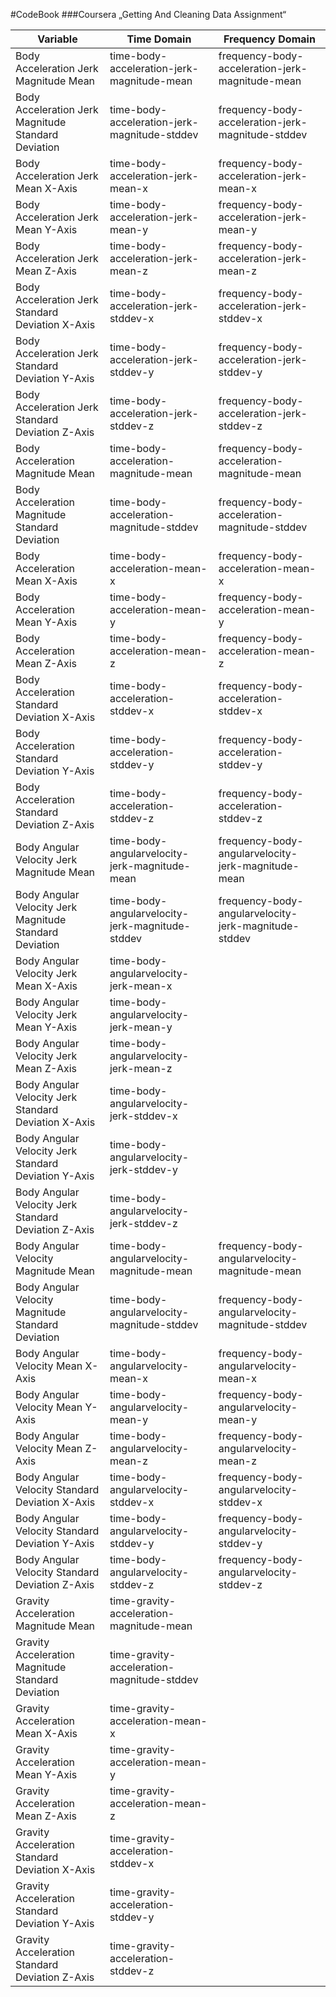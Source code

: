 #CodeBook
###Coursera „Getting And Cleaning Data Assignment“







| Variable | Time Domain| Frequency Domain | | ----------------------------------------- | ---------------------------------------------| -------------------------------------------------- | | Body Acceleration Jerk Magnitude Mean | time-body-acceleration-jerk-magnitude-mean| frequency-body-acceleration-jerk-magnitude-mean | | Body Acceleration Jerk Magnitude Standard Deviation | time-body-acceleration-jerk-magnitude-stddev| frequency-body-acceleration-jerk-magnitude-stddev | | Body Acceleration Jerk Mean X-Axis | time-body-acceleration-jerk-mean-x| frequency-body-acceleration-jerk-mean-x | | Body Acceleration Jerk Mean Y-Axis | time-body-acceleration-jerk-mean-y| frequency-body-acceleration-jerk-mean-y | | Body Acceleration Jerk Mean Z-Axis | time-body-acceleration-jerk-mean-z| frequency-body-acceleration-jerk-mean-z | | Body Acceleration Jerk Standard Deviation X-Axis | time-body-acceleration-jerk-stddev-x| frequency-body-acceleration-jerk-stddev-x | | Body Acceleration Jerk Standard Deviation Y-Axis | time-body-acceleration-jerk-stddev-y| frequency-body-acceleration-jerk-stddev-y | | Body Acceleration Jerk Standard Deviation Z-Axis | time-body-acceleration-jerk-stddev-z| frequency-body-acceleration-jerk-stddev-z | | Body Acceleration Magnitude Mean | time-body-acceleration-magnitude-mean| frequency-body-acceleration-magnitude-mean | | Body Acceleration Magnitude Standard Deviation | time-body-acceleration-magnitude-stddev| frequency-body-acceleration-magnitude-stddev | | Body Acceleration Mean X-Axis | time-body-acceleration-mean-x| frequency-body-acceleration-mean-x | | Body Acceleration Mean Y-Axis | time-body-acceleration-mean-y| frequency-body-acceleration-mean-y | | Body Acceleration Mean Z-Axis | time-body-acceleration-mean-z| frequency-body-acceleration-mean-z | | Body Acceleration Standard Deviation X-Axis | time-body-acceleration-stddev-x| frequency-body-acceleration-stddev-x | | Body Acceleration Standard Deviation Y-Axis | time-body-acceleration-stddev-y| frequency-body-acceleration-stddev-y | | Body Acceleration Standard Deviation Z-Axis | time-body-acceleration-stddev-z| frequency-body-acceleration-stddev-z | | Body Angular Velocity Jerk Magnitude Mean | time-body-angularvelocity-jerk-magnitude-mean| frequency-body-angularvelocity-jerk-magnitude-mean | | Body Angular Velocity Jerk Magnitude Standard Deviation | time-body-angularvelocity-jerk-magnitude-stddev| frequency-body-angularvelocity-jerk-magnitude-stddev | | Body Angular Velocity Jerk Mean X-Axis | time-body-angularvelocity-jerk-mean-x|  | | Body Angular Velocity Jerk Mean Y-Axis | time-body-angularvelocity-jerk-mean-y|  | | Body Angular Velocity Jerk Mean Z-Axis | time-body-angularvelocity-jerk-mean-z|  | | Body Angular Velocity Jerk Standard Deviation X-Axis | time-body-angularvelocity-jerk-stddev-x|  | | Body Angular Velocity Jerk Standard Deviation Y-Axis | time-body-angularvelocity-jerk-stddev-y|  | | Body Angular Velocity Jerk Standard Deviation Z-Axis | time-body-angularvelocity-jerk-stddev-z|  | | Body Angular Velocity Magnitude Mean | time-body-angularvelocity-magnitude-mean| frequency-body-angularvelocity-magnitude-mean | | Body Angular Velocity Magnitude Standard Deviation | time-body-angularvelocity-magnitude-stddev| frequency-body-angularvelocity-magnitude-stddev | | Body Angular Velocity Mean X-Axis | time-body-angularvelocity-mean-x| frequency-body-angularvelocity-mean-x | | Body Angular Velocity Mean Y-Axis | time-body-angularvelocity-mean-y| frequency-body-angularvelocity-mean-y | | Body Angular Velocity Mean Z-Axis | time-body-angularvelocity-mean-z| frequency-body-angularvelocity-mean-z | | Body Angular Velocity Standard Deviation X-Axis | time-body-angularvelocity-stddev-x| frequency-body-angularvelocity-stddev-x | | Body Angular Velocity Standard Deviation Y-Axis | time-body-angularvelocity-stddev-y| frequency-body-angularvelocity-stddev-y | | Body Angular Velocity Standard Deviation Z-Axis | time-body-angularvelocity-stddev-z| frequency-body-angularvelocity-stddev-z | | Gravity Acceleration Magnitude Mean | time-gravity-acceleration-magnitude-mean|  | | Gravity Acceleration Magnitude Standard Deviation | time-gravity-acceleration-magnitude-stddev|  | | Gravity Acceleration Mean X-Axis | time-gravity-acceleration-mean-x|  | | Gravity Acceleration Mean Y-Axis | time-gravity-acceleration-mean-y|  | | Gravity Acceleration Mean Z-Axis | time-gravity-acceleration-mean-z|  | | Gravity Acceleration Standard Deviation X-Axis | time-gravity-acceleration-stddev-x|  | | Gravity Acceleration Standard Deviation Y-Axis | time-gravity-acceleration-stddev-y|  | | Gravity Acceleration Standard Deviation Z-Axis | time-gravity-acceleration-stddev-z|  | 